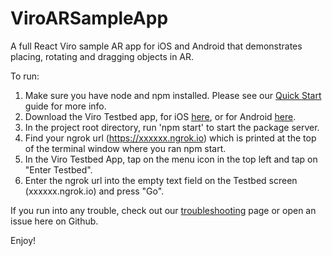 # ViroARSampleApp

A full React Viro sample AR app for iOS and Android that demonstrates placing, rotating and dragging objects in AR. 

To run:
1. Make sure you have node and npm installed. Please see our [Quick Start](http://docs.viromedia.com/docs/quick-start) guide for more info. 
2. Download the Viro Testbed app, for iOS [here](https://itunes.apple.com/us/app/viro-media/id1163100576?mt=8), or for Android [here](https://play.google.com/store/apps/details?id=com.viromedia.viromedia&hl=en).
3. In the project root directory, run 'npm start' to start the package server.
4. Find your ngrok url (https://xxxxxx.ngrok.io) which is printed at the top of the terminal window where you ran npm start.
5. In the Viro Testbed App, tap on the menu icon in the top left and tap on "Enter Testbed".
6. Enter the ngrok url into the empty text field on the Testbed screen (xxxxxx.ngrok.io) and press "Go".

If you run into any trouble, check out our [troubleshooting](http://docs.viromedia.com/docs/troubleshooting) page or open an issue here on Github.

Enjoy!

